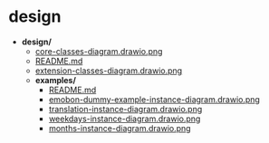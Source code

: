 # design

- **design/**
    - [core-classes-diagram.drawio.png](http://fair-ease.github.io/dataset-demand-register/core-classes-diagram.drawio.png)
    - [README.md](http://fair-ease.github.io/dataset-demand-register/README.md)
    - [extension-classes-diagram.drawio.png](http://fair-ease.github.io/dataset-demand-register/extension-classes-diagram.drawio.png)
    - **examples/**
        - [README.md](http://fair-ease.github.io/dataset-demand-register/examples/README.md)
        - [emobon-dummy-example-instance-diagram.drawio.png](http://fair-ease.github.io/dataset-demand-register/examples/emobon-dummy-example-instance-diagram.drawio.png)
        - [translation-instance-diagram.drawio.png](http://fair-ease.github.io/dataset-demand-register/examples/translation-instance-diagram.drawio.png)
        - [weekdays-instance-diagram.drawio.png](http://fair-ease.github.io/dataset-demand-register/examples/weekdays-instance-diagram.drawio.png)
        - [months-instance-diagram.drawio.png](http://fair-ease.github.io/dataset-demand-register/examples/months-instance-diagram.drawio.png)